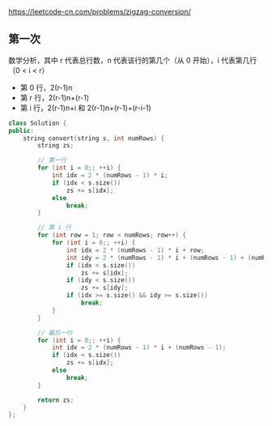 <https://leetcode-cn.com/problems/zigzag-conversion/>

## 第一次

数学分析，其中 r 代表总行数，n 代表该行的第几个（从 0 开始），i 代表第几行（0 < i < r）

- 第 0 行，2(r-1)n
- 第 r 行，2(r-1)n+(r-1)
- 第 i 行，2(r-1)n+i 和 2(r-1)n+(r-1)+(r-i-1)

```c++
class Solution {
public:
    string convert(string s, int numRows) {
        string zs;

        // 第一行
        for (int i = 0;; ++i) {
            int idx = 2 * (numRows - 1) * i;
            if (idx < s.size())
                zs += s[idx];
            else
                break;
        }

        // 第 i 行
        for (int row = 1; row < numRows; row++) {
            for (int i = 0;; ++i) {
                int idx = 2 * (numRows - 1) * i + row;
                int idy = 2 * (numRows - 1) * i + (numRows - 1) + (numRows - i + 1);
                if (idx < s.size())
                    zs += s[idx];
                if (idy < s.size())
                    zs += s[idy];
                if (idx >= s.size() && idy >= s.size())
                    break;
            }
        }

        // 最后一行
        for (int i = 0;; ++i) {
            int idx = 2 * (numRows - 1) * i + (numRows - 1);
            if (idx < s.size())
                zs += s[idx];
            else
                break;
        }

        return zs;
    }
};
```
